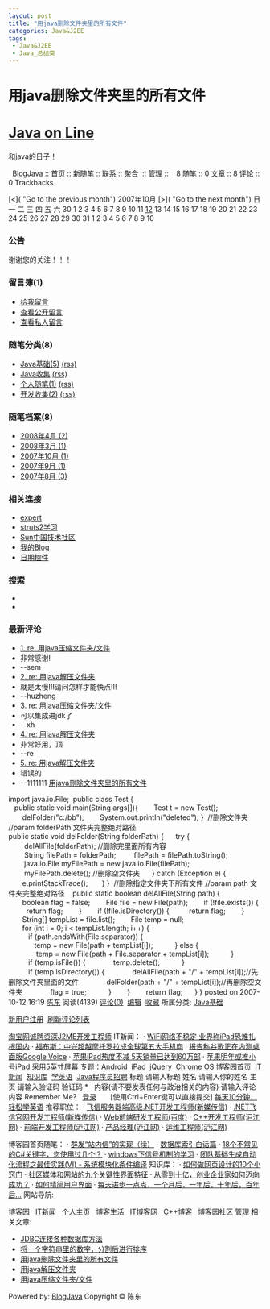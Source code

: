 ```yaml
---
layout: post
title: "用java删除文件夹里的所有文件"
categories: Java&J2EE
tags: 
 - Java&J2EE
 - Java_总结类
--- 
```


# 用java删除文件夹里的所有文件

# [Java on Line](http://www.blogjava.net/mrcmd/)

和java的日子！

  [BlogJava](http://www.blogjava.net/) :: [首页](http://www.blogjava.net/mrcmd/) :: [新随笔](http://www.blogjava.net/mrcmd/admin/EditPosts.aspx?opt=1) :: [联系](http://www.blogjava.net/mrcmd/contact.aspx?id=1) :: [聚合](http://www.blogjava.net/mrcmd/rss) [![]()](http://www.blogjava.net/mrcmd/rss) :: [管理](http://www.blogjava.net/mrcmd/admin/EditPosts.aspx) :: ![]()   8 随笔 :: 0 文章 :: 8 评论 :: 0 Trackbacks

[<]( "Go to the previous month") 2007年10月 [>]( "Go to the next month") 日 一 二 三 四 五 六 30 1 2 3 4 5 6 7 8 9 10 11 [12](http://www.blogjava.net/mrcmd/archive/2007/10/12.html) 13 14 15 16 17 18 19 20 21 22 23 24 25 26 27 28 29 30 31 1 2 3 4 5 6 7 8 9 10

### 公告

谢谢您的关注！！！

### 留言簿(1)

* [给我留言](http://www.blogjava.net/mrcmd/Contact.aspx?id=1)
* [查看公开留言](http://www.blogjava.net/mrcmd/default.aspx?opt=msg)
* [查看私人留言](http://www.blogjava.net/mrcmd/admin/MyMessages.aspx)

### 随笔分类(8)

* [Java基础(5)](http://www.blogjava.net/mrcmd/category/25205.html) [(rss)](http://www.blogjava.net/mrcmd/category/25205.html/rss "Subscribe to Java基础(5)")
* [Java收集](http://www.blogjava.net/mrcmd/category/25267.html) [(rss)](http://www.blogjava.net/mrcmd/category/25267.html/rss "Subscribe to Java收集")
* [个人随笔(1)](http://www.blogjava.net/mrcmd/category/25194.html) [(rss)](http://www.blogjava.net/mrcmd/category/25194.html/rss "Subscribe to 个人随笔(1)")
* [开发收集(2)](http://www.blogjava.net/mrcmd/category/25833.html) [(rss)](http://www.blogjava.net/mrcmd/category/25833.html/rss "Subscribe to 开发收集(2)")

### 随笔档案(8)

* [2008年4月 (2)](http://www.blogjava.net/mrcmd/archive/2008/04.html)
* [2008年3月 (1)](http://www.blogjava.net/mrcmd/archive/2008/03.html)
* [2007年10月 (1)](http://www.blogjava.net/mrcmd/archive/2007/10.html)
* [2007年9月 (1)](http://www.blogjava.net/mrcmd/archive/2007/09.html)
* [2007年8月 (3)](http://www.blogjava.net/mrcmd/archive/2007/08.html)

### 相关连接

* [expert](http://expert.blog.51cto.com/)
* [struts2学习](http://www.blogjava.net/max/)
* [Sun中国技术社区](http://developers.sun.com.cn/)
* [我的Blog](http://hi.baidu.com/mrcmd)
* [日期控件](http://www.my97.net/dp/demo/index.htm)

### 搜索

*
*  

### 最新评论 [![]()](http://www.blogjava.net/mrcmd/CommentsRSS.aspx)

* [1. re: 用java压缩文件夹/文件](http://www.blogjava.net/mrcmd/archive/2009/03/06/138963.html#258116)
* 非常感谢!
* --sem
* [2. re: 用java解压文件夹](http://www.blogjava.net/mrcmd/archive/2009/02/13/139126.html#254531)
* 就是太慢!!!请问怎样才能快点!!!
* --huzheng
* [3. re: 用java压缩文件夹/文件](http://www.blogjava.net/mrcmd/archive/2008/10/12/138963.html#233897)
* 可以集成进jdk了
* --xh
* [4. re: 用java解压文件夹](http://www.blogjava.net/mrcmd/archive/2008/10/06/139126.html#232741)
* 非常好用，顶
* --re
* [5. re: 用java解压文件夹](http://www.blogjava.net/mrcmd/archive/2008/07/02/139126.html#212188)
* 错误的
* --1111111
[用java删除文件夹里的所有文件](http://www.blogjava.net/mrcmd/archive/2007/10/12/139003.html)

![]()import java.io.File;
![]()
![]()public class Test
![]()![]()![](){
![]()![]()   public static void main(String args[])![](){
![]()       Test t = new Test();
![]()       delFolder("c:/bb");
![]()       System.out.println("deleted![]()");
![]()}
![]()
![]()//删除文件夹
![]()//param folderPath 文件夹完整绝对路径
![]()
![]()![]()     public static void delFolder(String folderPath) ![](){
![]()![]()     try ![](){
![]()        delAllFile(folderPath); //删除完里面所有内容
![]()        String filePath = folderPath;
![]()        filePath = filePath.toString();
![]()        java.io.File myFilePath = new java.io.File(filePath);
![]()        myFilePath.delete(); //删除空文件夹
![]()![]()     } catch (Exception e) ![](){
![]()       e.printStackTrace(); 
![]()     }
![]()}
![]()
![]()//删除指定文件夹下所有文件
![]()//param path 文件夹完整绝对路径
![]()![]()   public static boolean delAllFile(String path) ![](){
![]()       boolean flag = false;
![]()       File file = new File(path);
![]()![]()       if (!file.exists()) ![](){
![]()         return flag;
![]()       }
![]()![]()       if (!file.isDirectory()) ![](){
![]()         return flag;
![]()       }
![]()       String[] tempList = file.list();
![]()       File temp = null;
![]()![]()       for (int i = 0; i < tempList.length; i++) ![](){
![]()![]()          if (path.endsWith(File.separator)) ![](){
![]()             temp = new File(path + tempList[i]);
![]()![]()          } else ![](){
![]()              temp = new File(path + File.separator + tempList[i]);
![]()          }
![]()![]()          if (temp.isFile()) ![](){
![]()             temp.delete();
![]()          }
![]()![]()          if (temp.isDirectory()) ![](){
![]()             delAllFile(path + "/" + tempList[i]);//先删除文件夹里面的文件
![]()             delFolder(path + "/" + tempList[i]);//再删除空文件夹
![]()             flag = true;
![]()          }
![]()       }
![]()       return flag;
![]()     }
![]()}
posted on 2007-10-12 16:19 [陈东](http://www.blogjava.net/mrcmd/) 阅读(4139) [评论(0)](http://www.blogjava.net/mrcmd/archive/2007/10/12/139003.html#Post)  [编辑](http://www.blogjava.net/mrcmd/admin/EditPosts.aspx?postid=139003)  [收藏](http://www.blogjava.net/mrcmd/AddToFavorite.aspx?id=139003) 所属分类: [Java基础](http://www.blogjava.net/mrcmd/category/25205.html)![]()

[新用户注册](http://www.blogjava.net/RequireRegister.aspx)  [刷新评论列表]()  

[]() [淘宝网诚聘资深J2ME开发工程师](http://job.cnblogs.com/offer/6509/)
IT新闻：
· [WiFi网络不稳定 业界称iPad恐难扎根国内](http://news.cnblogs.com/n/61117/)
· [福布斯：中兴超越摩托罗拉成全球第五大手机商](http://news.cnblogs.com/n/61116/)
· [报告称谷歌正在内测桌面版Google Voice](http://news.cnblogs.com/n/61115/)
· [苹果iPad热度不减 5天销量已达到60万部](http://news.cnblogs.com/n/61114/)
· [苹果明年或推小号iPad 采用5英寸屏幕](http://news.cnblogs.com/n/61113/)
专题：[Android](http://kb.cnblogs.com/zt/android/)  [iPad](http://kb.cnblogs.com/zt/iPad/)  [jQuery](http://kb.cnblogs.com/zt/jquery/)  [Chrome OS](http://kb.cnblogs.com/zt/chrome/)    [博客园首页](http://www.cnblogs.com/)  [IT新闻](http://news.cnblogs.com/)  [知识库](http://kb.cnblogs.com/)  [学英语](http://a4.yeshj.com/rd/34143/)  [Java程序员招聘](http://job.cnblogs.com/cate-java_programmer/) 标题  请输入标题 姓名  请输入你的姓名 主页 请输入验证码 验证码 *  ![]() 内容(请不要发表任何与政治相关的内容) 请输入评论内容 Remember Me?   [登录](http://www.blogjava.net/login.aspx?ReturnURL=http://www.blogjava.net/mrcmd/archive/2007/10/12/139003.html&SourceURL=/mrcmd/archive/2007/10/12/139003.html)       [使用Ctrl+Enter键可以直接提交]   [每天10分钟，轻松学英语](http://a4.yeshj.com/rd/34138/)  推荐职位：
· [飞信服务器端高级.NET开发工程师(新媒传信)](http://job.cnblogs.com/offer/6318/)
· [.NET飞信官网开发工程师(新媒传信)](http://job.cnblogs.com/offer/6319/)
· [Web前端研发工程师(百度)](http://job.cnblogs.com/offer/6492/)
· [C++开发工程师(沪江网)](http://job.cnblogs.com/zt/yeshj/#offer3)
· [前端开发工程师(沪江网)](http://job.cnblogs.com/zt/yeshj/#offer2)
· [产品经理(沪江网)](http://job.cnblogs.com/zt/yeshj/#offer6)
· [运维工程师(沪江网)](http://job.cnblogs.com/zt/yeshj/#offer9)

博客园首页随笔：
· [群发“站内信”的实现（续）](http://www.cnblogs.com/grenet/archive/2010/04/09/1708008.html)
· [数据库索引白话篇](http://www.cnblogs.com/guilin_gavin/archive/2010/04/09/1707980.html)
· [18个不常见的C#关键字，您使用过几个？](http://www.cnblogs.com/zhuqil/archive/2010/04/09/UnCommon-Csharp-keywords-A-Look.html)
· [windows下信号机制的学习](http://www.cnblogs.com/ringofthec/archive/2010/04/09/1707926.html)
· [团队基础生成自动化流程之最佳实践(VI) - 系统模块化条件编译](http://www.cnblogs.com/sun/archive/2010/04/08/1707893.html)
知识库：
· [如何做网页设计的10个小窍门](http://kb.cnblogs.com/page/61095/)
· [社区媒体和网站的九个关键性界面特征](http://kb.cnblogs.com/page/61042/)
· [从零到十亿，创业企业家如何迈向成功？](http://kb.cnblogs.com/page/60937/)
· [如何精简用户界面](http://kb.cnblogs.com/page/60924/)
· [每天进步一点点，一个月后，一年后，十年后，百年后...](http://kb.cnblogs.com/page/60806/)  网站导航:

[博客园](http://www.cnblogs.com/)   [IT新闻](http://news.cnblogs.com/)   [个人主页](http://home.cnblogs.com/)   [博客生活](http://www.cnweblog.com/)   [IT博客网](http://www.cnitblog.com/)   [C++博客](http://www.cppblog.com/)   [博客园社区](http://space.cnblogs.com/) [管理](http://www.blogjava.net/mrcmd/archive/2007/10/12/139003.html?opt=admin) 相关文章:

* [JDBC连接各种数据库方法](http://www.blogjava.net/mrcmd/archive/2008/04/16/193476.html)
* [将一个字符串里的数字，分割后进行排序](http://www.blogjava.net/mrcmd/archive/2008/03/07/184379.html)
* [用java删除文件夹里的所有文件](http://www.blogjava.net/mrcmd/archive/2007/10/12/139003.html)
* [用java解压文件夹](http://www.blogjava.net/mrcmd/archive/2007/08/24/139126.html)
* [用java压缩文件夹/文件](http://www.blogjava.net/mrcmd/archive/2007/08/24/138963.html)  

Powered by:
[BlogJava](http://www.blogjava.net/)
Copyright © 陈东
